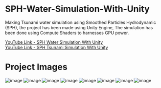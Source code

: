 # SPH-Water-Simulation-With-Unity
Making Tsunami water simulation using Smoothed Particles Hydrodynamic (SPH), the project has been made using Unity Engine, The simulation has been done using Compute Shaders to harnesses GPU power.

[YouTube Link - SPH Water Simulation With Unity](https://youtu.be/Fc6rbk_7hDE) </br>
[YouTube Link - SPH Tsunami Simulation With Unity](https://youtu.be/ZPU-emm_LCA)

# Project Images
![image](https://user-images.githubusercontent.com/39844467/173572508-d7198759-7803-4721-bcd1-43d03f8ddc51.png)
![image](https://user-images.githubusercontent.com/39844467/173572542-39e8d7ba-2896-4ce3-8d8e-ef78fb94ea1c.png)
![image](https://user-images.githubusercontent.com/39844467/173572560-62f3cdee-586b-4390-bcd1-47c18036f0ec.png)
![image](https://user-images.githubusercontent.com/39844467/173572580-765fe380-3ffd-44b4-8eb7-fe3490c1f844.png)
![image](https://user-images.githubusercontent.com/39844467/173572611-2d84eee7-41d8-4890-9fc0-d34e7d49039b.png)
![image](https://user-images.githubusercontent.com/39844467/173572637-45addff1-67f1-4e19-a584-fe3bfc87e365.png)
![image](https://user-images.githubusercontent.com/39844467/173572483-f6295206-7dd1-48ff-b3a7-a1d85375ef93.png)
![image](https://user-images.githubusercontent.com/39844467/173572663-b5049304-275e-4f1a-9a56-4a96ddc37ee3.png)
